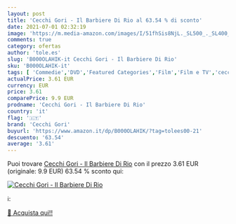 ```yaml
---
layout: post
title: 'Cecchi Gori - Il Barbiere Di Rio al 63.54 % di sconto'
date: 2021-07-01 02:32:19
image: 'https://m.media-amazon.com/images/I/51fhSis8NjL._SL500_._SL400_.jpg'
comments: true
category: ofertas
author: 'tole.es'
slug: 'B000OLAHIK-it Cecchi Gori - Il Barbiere Di Rio'
sku: 'B000OLAHIK-it'
tags: [ 'Commedie','DVD','Featured Categories','Film','Film e TV','cecchi gori', ]
actualPrice: 3.61 EUR
currency: EUR
price: 3.61
comparePrice: 9.9 EUR
prodname: 'Cecchi Gori - Il Barbiere Di Rio'
country: 'it'
flag: '🇮🇹'
brand: 'Cecchi Gori'
buyurl: 'https://www.amazon.it/dp/B000OLAHIK/?tag=tolees00-21'
descuento: '63.54'
average: '3.61'
---
```


Puoi trovare [Cecchi Gori - Il Barbiere Di Rio](https://www.amazon.it/dp/B000OLAHIK/?tag=tolees00-21) con il prezzo 3.61 EUR (originale: 9.9 EUR) 63.54 % sconto qui:

[![Cecchi Gori - Il Barbiere Di Rio](https://m.media-amazon.com/images/I/51fhSis8NjL._SL500_._SL400_.jpg)](https://www.amazon.it/dp/B000OLAHIK/?tag=tolees00-21)

ℹ️:


[🛒 Acquista qui!!](https://www.amazon.it/dp/B000OLAHIK/?tag=tolees00-21)
